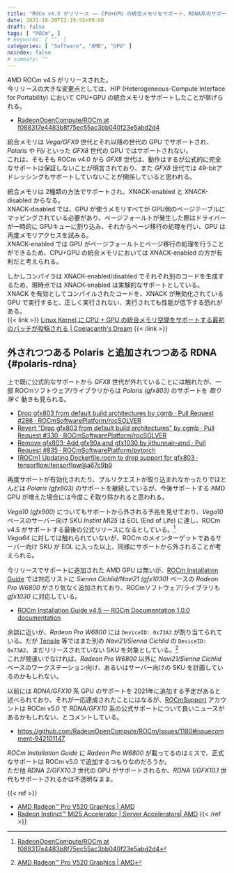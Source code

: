 ```yaml
---
title: "ROCm v4.5 がリリース ―― CPU+GPU の統合メモリをサポート、RDNA系のサポートは v5.0 に？"
date: 2021-10-30T12:19:55+09:00
draft: false
tags: [ "ROCm", ]
# keywords: [ "", ]
categories: [ "Software", "AMD", "GPU" ]
noindex: false
# summary: ""
---
```


AMD ROCm v4.5 がリリースされた。  
今リリースの大きな変更点としては、HIP (Heterogeneous-Compute Interface for Portability) において CPU+GPU の統合メモリをサポートしたことが挙げられる。  

 * [RadeonOpenCompute/ROCm at f088317e4483b8f75ec55ac3bb040f23e5abd2d4](https://github.com/RadeonOpenCompute/ROCm/tree/f088317e4483b8f75ec55ac3bb040f23e5abd2d4)

統合メモリは *Vega/GFX9* 世代とそれ以降の世代の GPU でサポートされ、*Polaris* や *Fiji* といった *GFX8* 世代の GPU ではサポートされない。  
これは、そもそも ROCm v4.0 から *GFX8* 世代は、動作はするが公式的に完全なサポートは保証しないことが明言されており、また *GFX8* 世代では 49-bitアドレッシングもサポートしていないことが関係していると思われる。  

統合メモリは 2種類の方法でサポートされ、XNACK-enabled と XNACK-disabled からなる。  
XNACK-disabled では、GPU が使うメモリすべてが GPU側のページテーブルにマッピングされている必要があり、ページフォールトが発生した際はドライバーが一時的に GPUキューに割り込み、それからページ移行の処理を行い、GPU は再度メモリアクセスを試みる。  
XNACK-enabled では GPU がページフォールトとページ移行の処理を行うことができるため、CPU+GPU の統合メモリにおいては XNACK-enabled の方が有利だと考えられる。  

しかしコンパイラは XNACK-enabled/disabled でそれぞれ別のコードを生成するため、現時点では XNACK-enabled は実験的なサポートとしている。  
XNACK を有効としてコンパイルされたコードを、XNACK が無効化されている GPU で実行すると、正しく実行されない、実行されても性能が低下する恐れがある。  
{{< link >}} [Linux Kernel に CPU + GPU の統合メモリ空間をサポートする最初のパッチが投稿される | Coelacanth's Dream](/posts/2021/01/07/add-svm-to-amdgpu-kfd/) {{< /link >}}

## 外されつつある Polaris と追加されつつある RDNA {#polaris-rdna}

上で既に公式的なサポートから *GFX8* 世代が外れていることには触れたが、一部 ROCmソフトウェア/ライブラリからは *Polaris (gfx803)* のサポートを *取り除く* 動きも見られる。  

 * [Drop gfx803 from default build architectures by cgmb · Pull Request #288 · ROCmSoftwarePlatform/rocSOLVER](https://github.com/ROCmSoftwarePlatform/rocSOLVER/pull/288)
 * [Revert "Drop gfx803 from default build architectures" by cgmb · Pull Request #330 · ROCmSoftwarePlatform/rocSOLVER](https://github.com/ROCmSoftwarePlatform/rocSOLVER/pull/330)
 * [Remove gfx803; Add gfx90a and gfx1030 by jithunnair-amd · Pull Request #835 · ROCmSoftwarePlatform/pytorch](https://github.com/ROCmSoftwarePlatform/pytorch/pull/835)
 * [[ROCm] Updating Dockerfile.rocm to drop support for gfx803 · tensorflow/tensorflow@a67c9b9](https://github.com/tensorflow/tensorflow/commit/a67c9b9a30815f7d602eb10563d1831e5863e062)

再度サポートが有効化されたり、プルリクエストが取り込まれなかったりでほとんどは *Polaris (gfx803)* のサポートを継続しているが、今後サポートする AMD GPU が増えた場合には今度こそ取り除かれると思われる。  

*Vega10 (gfx900)* についてもサポートから外される予兆を見せており、*Vega10* ベースのサーバー向け SKU *Instint MI25* は EOL (End of Life) に達し、ROCm v4.5 がサポートする最後の公式リリースになるとしている。[^mi25-eol]  
*Vega64* に対しては触れられていないが、ROCm のメインターゲットであるサーバー向け SKU が EOL に入った以上、同様にサポートから外されることが考えられる。  

[^mi25-eol]: [RadeonOpenCompute/ROCm at f088317e4483b8f75ec55ac3bb040f23e5abd2d4](https://github.com/RadeonOpenCompute/ROCm/tree/f088317e4483b8f75ec55ac3bb040f23e5abd2d4#Deprecations)

今リリースでサポートに追加された AMD GPU は無いが、[ROCm Installation Guide](https://rocmdocs.amd.com/en/latest/Installation_Guide/Installation_new.html) では対応リストに *Sienna Cichlid/Navi21 (gfx1030)* ベースの *Radeon Pro W6800* がさり気なく追加されており、ROCmソフトウェア/ライブラリも *gfx1030* に対応している。  

 * [ROCm Installation Guide v4.5 — ROCm Documentation 1.0.0 documentation](https://rocmdocs.amd.com/en/latest/Installation_Guide/Installation_new.html#confirm-you-have-a-rocm-capable-gpu)

余談に近いが、*Radeon Pro W6800* には `DeviceID: 0x73A3` が割り当てられている。だが [Tensile](https://github.com/ROCmSoftwarePlatform/Tensile) 等ではまた別の *Navi21/Sienna Cichlid* の `DeviceID: 0x73A2`、まだリリースされていない SKU を対象としている。[^73a2h]  
これが間違いでなければ、*Radeon Pro W6800* 以外に *Navi21/Sienna Cichlid* ベースのワークステーション向け、あるいはサーバー向けの SKU を計画しているのかもしれない。  

[^73a2h]: [AMD Radeon™ Pro V520 Graphics | AMD](https://www.amd.com/en/products/server-accelerators/amd-radeon-pro-v520#product-specs)

以前には *RDNA/GFX10* 系 GPU のサポートを 2021年に追加する予定があると述べられており、それが一応達成されたことにはなるが、[ROCmSupport](https://github.com/ROCmSupport) アカウントは ROCm v5.0 で *RDNA/GFX10* 系の公式サポートについて良いニュースがあるかもしれない、とコメントしている。  

 * <https://github.com/RadeonOpenCompute/ROCm/issues/1180#issuecomment-942101147>

*ROCm Installation Guide* に *Radeon Pro W6800* が載ってるのはミスで、正式なサポートは ROCm v5.0 で追加するつもりなのだろうか。  
ただ他 *RDNA 2/GFX10.3* 世代の GPU がサポートされるか、*RDNA 1/GFX10.1* 世代もサポートされるかは不透明なまま。  

{{< ref >}}
 * [AMD Radeon™ Pro V520 Graphics | AMD](https://www.amd.com/en/products/server-accelerators/amd-radeon-pro-v520#product-specs)
 * [Radeon Instinct™ MI25 Accelerator | Server Accelerators| AMD](https://www.amd.com/en/products/professional-graphics/instinct-mi25#product-specs)
{{< /ref >}}
